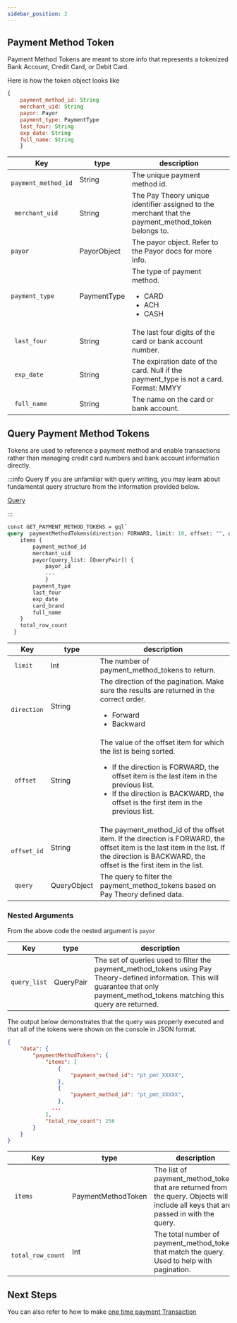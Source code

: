 ```yaml
---
sidebar_position: 2
---
```


## Payment Method Token
Payment Method Tokens are meant to store info that represents a tokenized Bank Account, Credit Card, or Debit Card.

Here is how the token object looks like
```jsx
{
    payment_method_id: String
    merchant_uid: String
    payor: Payor
    payment_type: PaymentType
    last_four: String
    exp_date: String
    full_name: String
    }

```

|Key                 |type             |description                                 |
|--------------------|-----------------|--------------------------------------------|     
|` payment_method_id`| String          |The unique payment method id.|
|` merchant_uid`     | String          |The Pay Theory unique identifier assigned to the merchant that the payment_method_token belongs to.|
|`payor`             |PayorObject      |The payor object. Refer to the Payor docs for more info.|
|`payment_type `     |PaymentType      | The type of payment method.<ul><li>CARD</li><li>ACH</li><li>CASH</li></ul>
|` last_four`      | String      | The last four digits of the card or bank account number.|
|` exp_date`  |String       |The expiration date of the card. Null if the payment_type is not a card. Format: MMYY|
|` full_name`|String        |The name on the card or bank account.|



## Query Payment Method Tokens
Tokens are used to reference a payment method and enable transactions rather than managing credit card numbers and bank account information directly.

:::info Query
If you are unfamiliar with query writing, you may learn about fundamental query structure from the information provided below. 

<a href= "../../../tutorial-basics/API/QUERY" class="button button--primary button--lg">Query</a>

:::

```graphql
const GET_PAYMENT_METHOD_TOKENS = gql`
query  paymentMethodTokens(direction: FORWARD, limit: 10, offset: "", offset_id: "", query: QueryObject) {
    items {
        payment_method_id
        merchant_uid
        payor(query_list: [QueryPair]) {
            payor_id
            ...
            }
        payment_type
        last_four
        exp_date
        card_brand
        full_name
    }
    total_row_count
  }
```

|Key                |type             |description                        |
|-------------------|-----------------|-----------------------------------|     
|` limit`       |Int       |The number of payment_method_tokens to return.|
|` direction`   |String     |The direction of the pagination. Make sure the results are returned in the correct order.<ul><li>Forward</li><li>Backward</li></ul> |
| ` offset`     | String     |The value of the offset item for which the list is being sorted.<ul><li>If the direction is FORWARD, the offset item is the last item in the previous list.</li><li>If the direction is BACKWARD, the offset is the first item in the previous list.</li></ul>|
|` offset_id`   |String     |The payment_method_id of the offset item. If the direction is FORWARD, the offset item is the last item in the list. If the direction is BACKWARD, the offset is the first item in the list.|
|` query`       |QueryObject    |The query to filter the payment_method_tokens based on Pay Theory defined data. |

### Nested Arguments
From the above code the nested argument is `payor`

|Key                |type               |description                                               |
|-------------------|-------------------|----------------------------------------------------------|
|`query_list`       |QueryPair      |The set of queries used to filter the payment_method_tokens using Pay Theory-defined information. This will guarantee that only payment_method_tokens matching this query are returned.|

The output below demonstrates that the query was properly executed and that all of the tokens were shown on the console in JSON format.
``` json
{
    "data": {
        "paymentMethodTokens": {
            "items": [
                {
                    "payment_method_id": "pt_pmt_XXXXX",
                },
                {
                    "payment_method_id": "pt_pmt_XXXXX",
                },
              ...
            ],
            "total_row_count": 256
        }
    }
}
```

|Key                |type               |description                                               |
|-------------------|-------------------|----------------------------------------------------------|
|` items`           |PaymentMethodToken     |The list of payment_method_tokens that are returned from the query. Objects will include all keys that are passed in with the query.|
|` total_row_count` |Int         |The total number of payment_method_tokens that match the query. Used to help with pagination.|


## Next Steps

You can also refer to how to make [one time payment Transaction](./Making%20a%20Payment%20with%20Payment%20Token.md)
